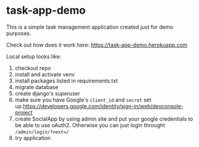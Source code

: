 # task-app-demo

This is a simple task management application created just for demo purposes.

Check out how does it work here: https://task-app-demo.herokuapp.com

Local setup looks like:

1. checkout repo
2. install and activate venv
3. install packages listed in requirements.txt
4. migrate database
5. create django's superuser
6. make sure you have Google's `client_id` and `secret` set up.https://developers.google.com/identity/sign-in/web/devconsole-project
7. create SocialApp by using admin site and put your google credentials to be able to use oAuth2. 
Otherwise you can just login throught `/admin/login/?next=/`
8. try application
